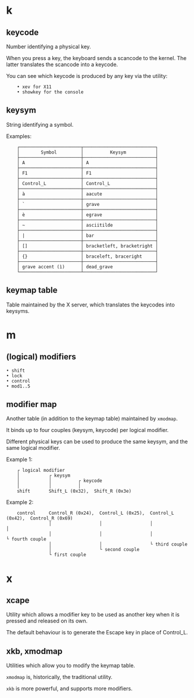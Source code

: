 # k
## keycode

Number identifying a physical key.

When you press a key, the keyboard sends a scancode to the kernel.
The latter translates the scancode into a keycode.

You can  see which keycode is  produced by any key  via the utility:

        • xev for X11
        • showkey for the console

## keysym

String identifying a symbol.

Examples:

        ┌───────────────────────┬───────────────────────────┐
        │        Symbol         │          Keysym           │
        ├───────────────────────┼───────────────────────────┤
        │ A                     │ A                         │
        ├───────────────────────┼───────────────────────────┤
        │ F1                    │ F1                        │
        ├───────────────────────┼───────────────────────────┤
        │ Control_L             │ Control_L                 │
        ├───────────────────────┼───────────────────────────┤
        │ à                     │ aacute                    │
        ├───────────────────────┼───────────────────────────┤
        │ `                     │ grave                     │
        ├───────────────────────┼───────────────────────────┤
        │ è                     │ egrave                    │
        ├───────────────────────┼───────────────────────────┤
        │ ~                     │ asciitilde                │
        ├───────────────────────┼───────────────────────────┤
        │ |                     │ bar                       │
        ├───────────────────────┼───────────────────────────┤
        │ []                    │ bracketleft, bracketright │
        ├───────────────────────┼───────────────────────────┤
        │ {}                    │ braceleft, braceright     │
        ├───────────────────────┼───────────────────────────┤
        │ grave accent (ì)      │ dead_grave                │
        └───────────────────────┴───────────────────────────┘

## keymap table

Table maintained by the X server, which translates the keycodes into keysyms.

##
# m
## (logical) modifiers

    • shift
    • lock
    • control
    • mod1..5

## modifier map

Another table (in addition to the keymap table) maintained by `xmodmap`.

It binds up to four couples (keysym, keycode) per logical modifier.

Different physical  keys can be  used to produce the  same keysym, and  the same
logical modifier.

Example 1:

        ┌ logical modifier
        │           ┌ keysym
        │           │          ┌ keycode
        │           │          │
        shift       Shift_L (0x32),  Shift_R (0x3e)


Example 2:

        control     Control_R (0x24),  Control_L (0x25),  Control_L (0x42),  Control_R (0x69)
                    │                  │                  │                  │
                    │                  │                  │                  └ fourth couple
                    │                  │                  └ third couple
                    │                  └ second couple
                    └ first couple

##
# x
## xcape

Utility which allows a modifier key to be used as another key when it is pressed
and released on its own.

The default behaviour is to generate the Escape key in place of Control_L.

## xkb, xmodmap

Utilities which allow you to modify the keymap table.

`xmodmap` is, historically, the traditional utility.

`xkb` is more powerful, and supports more modifiers.

